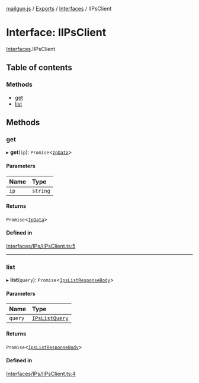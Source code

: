 [mailgun.js](../README.md) / [Exports](../modules.md) / [Interfaces](../modules/Interfaces.md) / IIPsClient

# Interface: IIPsClient

[Interfaces](../modules/Interfaces.md).IIPsClient

## Table of contents

### Methods

- [get](Interfaces.IIPsClient.md#get)
- [list](Interfaces.IIPsClient.md#list)

## Methods

### get

▸ **get**(`ip`): `Promise`<[`IpData`](../modules.md#ipdata)\>

#### Parameters

| Name | Type |
| :------ | :------ |
| `ip` | `string` |

#### Returns

`Promise`<[`IpData`](../modules.md#ipdata)\>

#### Defined in

[Interfaces/IPs/IIPsClient.ts:5](https://github.com/mailgun/mailgun.js/blob/baf58b4/lib/Interfaces/IPs/IIPsClient.ts#L5)

___

### list

▸ **list**(`query`): `Promise`<[`IpsListResponseBody`](../modules.md#ipslistresponsebody)\>

#### Parameters

| Name | Type |
| :------ | :------ |
| `query` | [`IPsListQuery`](../modules.md#ipslistquery) |

#### Returns

`Promise`<[`IpsListResponseBody`](../modules.md#ipslistresponsebody)\>

#### Defined in

[Interfaces/IPs/IIPsClient.ts:4](https://github.com/mailgun/mailgun.js/blob/baf58b4/lib/Interfaces/IPs/IIPsClient.ts#L4)
